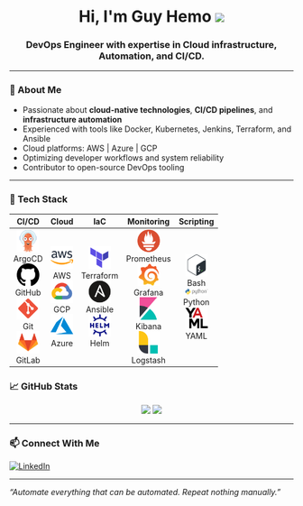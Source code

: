 <h1 align="center">Hi, I'm Guy Hemo <img src="https://media.giphy.com/media/hvRJCLFzcasrR4ia7z/giphy.gif" width="30"/></h1>
<h3 align="center">DevOps Engineer with expertise in Cloud infrastructure, Automation, and CI/CD.</h3>

---

### 🚀 About Me

- Passionate about **cloud-native technologies**, **CI/CD pipelines**, and **infrastructure automation**
- Experienced with tools like Docker, Kubernetes, Jenkins, Terraform, and Ansible
- Cloud platforms: AWS | Azure | GCP
- Optimizing developer workflows and system reliability
- Contributor to open-source DevOps tooling

---

### 🧰 Tech Stack

| CI/CD | Cloud | IaC | Monitoring | Scripting |
|:-----:|:-----:|:---:|:----------:|:---------:|
| <img src="https://raw.githubusercontent.com/guy-hemo/guy-hemo/logos/images/logos/logos_argocd.svg" width="40"/><br>ArgoCD<br><img src="https://raw.githubusercontent.com/guy-hemo/guy-hemo/logos/images/logos/logos_github.svg" width="40"/><br>GitHub<br><img src="https://raw.githubusercontent.com/guy-hemo/guy-hemo/logos/images/logos/logos_git.svg" width="40"/><br>Git<br><img src="https://raw.githubusercontent.com/guy-hemo/guy-hemo/logos/images/logos/logos_gitlab.svg" width="40"/><br>GitLab | <img src="https://raw.githubusercontent.com/guy-hemo/guy-hemo/logos/images/logos/logos_aws.svg" width="40"/><br>AWS<br><img src="https://raw.githubusercontent.com/guy-hemo/guy-hemo/logos/images/logos/logos_gcp.svg" width="40"/><br>GCP<br><img src="https://raw.githubusercontent.com/guy-hemo/guy-hemo/logos/images/logos/logos_azure.svg" width="40"/><br>Azure | <img src="https://raw.githubusercontent.com/guy-hemo/guy-hemo/logos/images/logos/logos_terraform.svg" width="40"/><br>Terraform<br><img src="https://raw.githubusercontent.com/guy-hemo/guy-hemo/logos/images/logos/logos_ansible.svg" width="40"/><br>Ansible<br><img src="https://raw.githubusercontent.com/guy-hemo/guy-hemo/logos/images/logos/logos_helm.svg" width="40"/><br>Helm | <img src="https://raw.githubusercontent.com/guy-hemo/guy-hemo/logos/images/logos/logos_prometheus.svg" width="40"/><br>Prometheus<br><img src="https://raw.githubusercontent.com/guy-hemo/guy-hemo/logos/images/logos/logos_grafana.svg" width="40"/><br>Grafana<br><img src="https://raw.githubusercontent.com/guy-hemo/guy-hemo/logos/images/logos/logos_kibana.svg" width="40"/><br>Kibana<br><img src="https://raw.githubusercontent.com/guy-hemo/guy-hemo/logos/images/logos/logos_logstash.svg" width="40"/><br>Logstash | <img src="https://raw.githubusercontent.com/guy-hemo/guy-hemo/logos/images/logos/logos_bash.svg" width="40"/><br>Bash<br><img src="https://raw.githubusercontent.com/guy-hemo/guy-hemo/logos/images/logos/logos_python.svg" width="40"/><br>Python<br><img src="https://raw.githubusercontent.com/guy-hemo/guy-hemo/logos/images/logos/logos_yaml.svg" width="40"/><br>YAML |


### 📈 GitHub Stats

<p align="center">
  <img src="https://github-readme-stats.vercel.app/api?username=guy-hemo&show_icons=true&theme=radical&count_private=true" />
  <img src="https://github-readme-stats.vercel.app/api/top-langs/?username=guy-hemo&layout=compact&theme=radical" />
</p>

---

### 📫 Connect With Me

[![LinkedIn](https://img.shields.io/badge/-LinkedIn-blue?style=flat-square&logo=linkedin&logoColor=white)](https://www.linkedin.com/in/guy-hemo-807a4b180)

---

*“Automate everything that can be automated. Repeat nothing manually.”*
